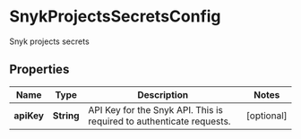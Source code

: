 

# SnykProjectsSecretsConfig

Snyk projects secrets

## Properties

| Name | Type | Description | Notes |
|------------ | ------------- | ------------- | -------------|
|**apiKey** | **String** | API Key for the Snyk API. This is required to authenticate requests. |  [optional] |



